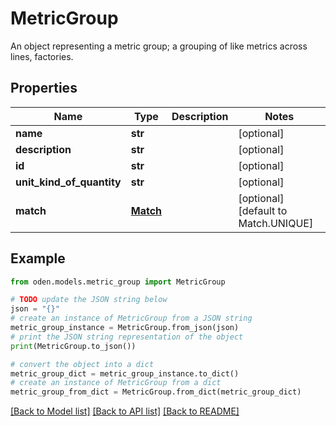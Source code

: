 # MetricGroup

An object representing a metric group; a grouping of like metrics across lines, factories.

## Properties

Name | Type | Description | Notes
------------ | ------------- | ------------- | -------------
**name** | **str** |  | [optional] 
**description** | **str** |  | [optional] 
**id** | **str** |  | [optional] 
**unit_kind_of_quantity** | **str** |  | [optional] 
**match** | [**Match**](Match.md) |  | [optional] [default to Match.UNIQUE]

## Example

```python
from oden.models.metric_group import MetricGroup

# TODO update the JSON string below
json = "{}"
# create an instance of MetricGroup from a JSON string
metric_group_instance = MetricGroup.from_json(json)
# print the JSON string representation of the object
print(MetricGroup.to_json())

# convert the object into a dict
metric_group_dict = metric_group_instance.to_dict()
# create an instance of MetricGroup from a dict
metric_group_from_dict = MetricGroup.from_dict(metric_group_dict)
```
[[Back to Model list]](../README.md#documentation-for-models) [[Back to API list]](../README.md#documentation-for-api-endpoints) [[Back to README]](../README.md)


